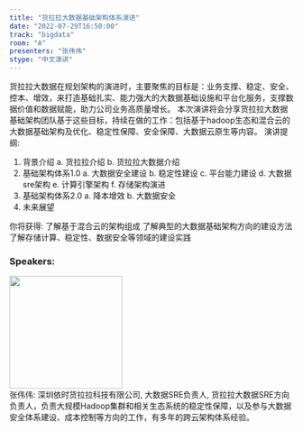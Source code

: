 ```yaml
---
title: "货拉拉大数据基础架构体系演进"
date: "2022-07-29T16:50:00"
track: "bigdata"
room: "A"
presenters: "张伟伟"
stype: "中文演讲"
---
```

货拉拉大数据在规划架构的演进时，主要聚焦的目标是：业务支撑、稳定、安全、控本、增效，来打造基础扎实、能力强大的大数据基础设施和平台化服务，支撑数据价值和数据赋能，助力公司业务高质量增长。
本次演讲将会分享货拉拉大数据基础架构团队基于这些目标，持续在做的工作：包括基于hadoop生态和混合云的大数据基础架构及优化、稳定性保障、安全保障、大数据云原生等内容。
演讲提纲:
1. 背景介绍
   a. 货拉拉介绍
   b. 货拉拉大数据介绍
2. 基础架构体系1.0
   a. 大数据安全建设
   b. 稳定性建设
   c. 平台能力建设
   d. 大数据sre架构
   e. 计算引擎架构
   f. 存储架构演进
3. 基础架构体系2.0
   a. 降本增效
   b. 大数据安全
4. 未来展望

你将获得:
了解基于混合云的架构组成
了解典型的大数据基础架构方向的建设方法
了解存储计算、稳定性、数据安全等领域的建设实践
 ### Speakers: 
 <img src="images/speaker/1245.png" width="200" /><br>张伟伟: 深圳依时货拉拉科技有限公司, 大数据SRE负责人, 货拉拉大数据SRE方向负责人，负责大规模Hadoop集群和相关生态系统的稳定性保障，以及参与大数据安全体系建设、成本控制等方向的工作，有多年的跨云架构体系经验。

 